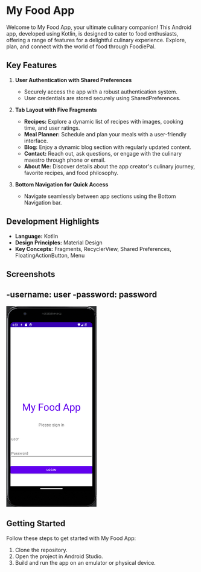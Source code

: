 # My Food App

Welcome to My Food App, your ultimate culinary companion! This Android app, developed using Kotlin, is designed to cater to food enthusiasts, offering a range of features for a delightful culinary experience. Explore, plan, and connect with the world of food through FoodiePal.

## Key Features

1. **User Authentication with Shared Preferences**
   - Securely access the app with a robust authentication system.
   - User credentials are stored securely using SharedPreferences.

2. **Tab Layout with Five Fragments**
   - **Recipes:** Explore a dynamic list of recipes with images, cooking time, and user ratings.
   - **Meal Planner:** Schedule and plan your meals with a user-friendly interface.
   - **Blog:** Enjoy a dynamic blog section with regularly updated content.
   - **Contact:** Reach out, ask questions, or engage with the culinary maestro through phone or email.
   - **About Me:** Discover details about the app creator's culinary journey, favorite recipes, and food philosophy.

3. **Bottom Navigation for Quick Access**
   - Navigate seamlessly between app sections using the Bottom Navigation bar.

## Development Highlights

- **Language:** Kotlin
- **Design Principles:** Material Design
- **Key Concepts:** Fragments, RecyclerView, Shared Preferences, FloatingActionButton, Menu

## Screenshots
-username: user
-password: password
-
![Screenshot](Screenshot.png)

<!-- Add more screenshots or images as needed -->

## Getting Started

Follow these steps to get started with My Food App:

1. Clone the repository.
2. Open the project in Android Studio.
3. Build and run the app on an emulator or physical device.

